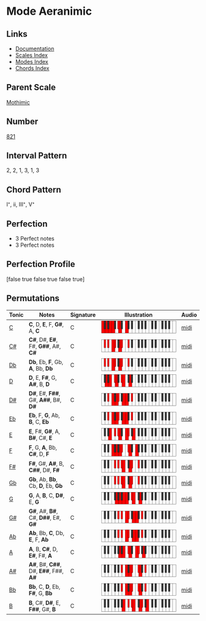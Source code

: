 # Mode Aeranimic

## Links

- [Documentation](README.md)
- [Scales Index](Scales.md)
- [Modes Index](Modes.md)
- [Chords Index](Chords.md)

## Parent Scale

[Mothimic](ScaleMothimic.md)

## Number

[821](https://ianring.com/musictheory/scales/821)

## Interval Pattern

2, 2, 1, 3, 1, 3

## Chord Pattern

I⁺, ii, III⁺, V⁺

## Perfection

- 3 Perfect notes
- 3 Perfect notes

## Perfection Profile

[false true false true false true]

## Permutations

| Tonic | Notes | Signature | Illustration | Audio |
|-------|-------|-----------|--------------|-------|
| [C](ModeCNaturalAeranimic.md) | **C**, D, **E**, F, **G#**, A, **C** | C | ![CNaturalAeranimic](ModeCNaturalAeranimic.png) | [midi](https://github.com/edipermadi/music/blob/main/docs/ModeCNaturalAeranimic.mid?raw=true) |
| [C#](ModeCSharpAeranimic.md) | **C#**, D#, **E#**, F#, **G##**, A#, **C#** | C | ![CSharpAeranimic](ModeCSharpAeranimic.png) | [midi](https://github.com/edipermadi/music/blob/main/docs/ModeCSharpAeranimic.mid?raw=true) |
| [Db](ModeDFlatAeranimic.md) | **Db**, Eb, **F**, Gb, **A**, Bb, **Db** | C | ![DFlatAeranimic](ModeDFlatAeranimic.png) | [midi](https://github.com/edipermadi/music/blob/main/docs/ModeDFlatAeranimic.mid?raw=true) |
| [D](ModeDNaturalAeranimic.md) | **D**, E, **F#**, G, **A#**, B, **D** | C | ![DNaturalAeranimic](ModeDNaturalAeranimic.png) | [midi](https://github.com/edipermadi/music/blob/main/docs/ModeDNaturalAeranimic.mid?raw=true) |
| [D#](ModeDSharpAeranimic.md) | **D#**, E#, **F##**, G#, **A##**, B#, **D#** | C | ![DSharpAeranimic](ModeDSharpAeranimic.png) | [midi](https://github.com/edipermadi/music/blob/main/docs/ModeDSharpAeranimic.mid?raw=true) |
| [Eb](ModeEFlatAeranimic.md) | **Eb**, F, **G**, Ab, **B**, C, **Eb** | C | ![EFlatAeranimic](ModeEFlatAeranimic.png) | [midi](https://github.com/edipermadi/music/blob/main/docs/ModeEFlatAeranimic.mid?raw=true) |
| [E](ModeENaturalAeranimic.md) | **E**, F#, **G#**, A, **B#**, C#, **E** | C | ![ENaturalAeranimic](ModeENaturalAeranimic.png) | [midi](https://github.com/edipermadi/music/blob/main/docs/ModeENaturalAeranimic.mid?raw=true) |
| [F](ModeFNaturalAeranimic.md) | **F**, G, **A**, Bb, **C#**, D, **F** | C | ![FNaturalAeranimic](ModeFNaturalAeranimic.png) | [midi](https://github.com/edipermadi/music/blob/main/docs/ModeFNaturalAeranimic.mid?raw=true) |
| [F#](ModeFSharpAeranimic.md) | **F#**, G#, **A#**, B, **C##**, D#, **F#** | C | ![FSharpAeranimic](ModeFSharpAeranimic.png) | [midi](https://github.com/edipermadi/music/blob/main/docs/ModeFSharpAeranimic.mid?raw=true) |
| [Gb](ModeGFlatAeranimic.md) | **Gb**, Ab, **Bb**, Cb, **D**, Eb, **Gb** | C | ![GFlatAeranimic](ModeGFlatAeranimic.png) | [midi](https://github.com/edipermadi/music/blob/main/docs/ModeGFlatAeranimic.mid?raw=true) |
| [G](ModeGNaturalAeranimic.md) | **G**, A, **B**, C, **D#**, E, **G** | C | ![GNaturalAeranimic](ModeGNaturalAeranimic.png) | [midi](https://github.com/edipermadi/music/blob/main/docs/ModeGNaturalAeranimic.mid?raw=true) |
| [G#](ModeGSharpAeranimic.md) | **G#**, A#, **B#**, C#, **D##**, E#, **G#** | C | ![GSharpAeranimic](ModeGSharpAeranimic.png) | [midi](https://github.com/edipermadi/music/blob/main/docs/ModeGSharpAeranimic.mid?raw=true) |
| [Ab](ModeAFlatAeranimic.md) | **Ab**, Bb, **C**, Db, **E**, F, **Ab** | C | ![AFlatAeranimic](ModeAFlatAeranimic.png) | [midi](https://github.com/edipermadi/music/blob/main/docs/ModeAFlatAeranimic.mid?raw=true) |
| [A](ModeANaturalAeranimic.md) | **A**, B, **C#**, D, **E#**, F#, **A** | C | ![ANaturalAeranimic](ModeANaturalAeranimic.png) | [midi](https://github.com/edipermadi/music/blob/main/docs/ModeANaturalAeranimic.mid?raw=true) |
| [A#](ModeASharpAeranimic.md) | **A#**, B#, **C##**, D#, **E##**, F##, **A#** | C | ![ASharpAeranimic](ModeASharpAeranimic.png) | [midi](https://github.com/edipermadi/music/blob/main/docs/ModeASharpAeranimic.mid?raw=true) |
| [Bb](ModeBFlatAeranimic.md) | **Bb**, C, **D**, Eb, **F#**, G, **Bb** | C | ![BFlatAeranimic](ModeBFlatAeranimic.png) | [midi](https://github.com/edipermadi/music/blob/main/docs/ModeBFlatAeranimic.mid?raw=true) |
| [B](ModeBNaturalAeranimic.md) | **B**, C#, **D#**, E, **F##**, G#, **B** | C | ![BNaturalAeranimic](ModeBNaturalAeranimic.png) | [midi](https://github.com/edipermadi/music/blob/main/docs/ModeBNaturalAeranimic.mid?raw=true) |

